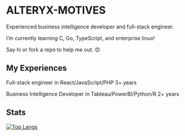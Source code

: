 # ALTERYX-MOTIVES

Experienced business intelligence developer and full-stack engineer.

I’m currently learning C, Go, TypeScript, and enterprise linux!

Say hi or fork a repo to help me out. 😊

## My Experiences

Full-stack engineer in React/JavaScript/PHP 3+ years

Business Intelligence Developer in Tableau/PowerBI/Python/R 2+ years

## Stats
[![Top Langs](https://github-readme-stats.vercel.app/api/top-langs/?username=alteryx-motives&layout=compact&theme=gruvbox)](https://github.com/anuraghazra/github-readme-stats)
